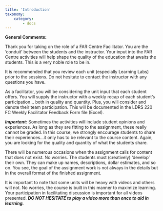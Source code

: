 ```yaml
---
title: 'Introduction'
taxonomy:
    category:
        - docs
---
```


**General Comments:**

Thank you for taking on the role of a FAR Centre Facilitator. You are the ‘conduit’ between the students and the instructor. Your input into the FAR Centre activities will help shape the quality of the education that awaits the students. This is a very noble role to be in.

It is recommended that you review each unit (especially Learning Labs) prior to the sessions. Do not hesitate to contact the instructor with any questions you have.

As a facilitator, you will be considering the unit input that each student offers. You will supply the instructor with a weekly recap of each student’s participation… both in quality and quantity. Plus, you will consider and denote their team participation. This will be documented in the LDRS 220 FC Weekly Facilitator Feedback Form file (Excel).

***Important:*** Sometimes the activities will include student opinions and experiences. As long as they are fitting to the assignment, these really cannot be graded. In this course, we strongly encourage students to share their experiences...it only has to be relevant to the course content. Again, you are looking for the quality and quantity of what the students share.

There will be numerous occasions when the assignment calls for content that does not exist. No worries. The students must (creatively) ‘develop’ their own. They can make up names, descriptions, dollar estimates, and so on. You see, the goal of the assignment work is not always in the details but in the overall format of the finished assignment.

It is important to note that some units will be heavy with videos and others will not. No worries, the course is built in this manner to maximize learning. Your participation in facilitating discussion is important for all videos presented. ***DO NOT HESITATE to play a video more than once to aid in learning.***
